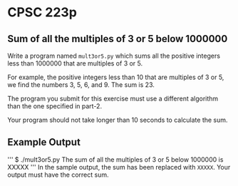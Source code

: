 # CPSC 223p
##  Sum of all the multiples of 3 or 5 below 1000000


Write a program named `mult3or5.py` which sums all the positive integers less than 1000000 that are multiples of 3 or 5.

For example, the positive integers less than 10 that are multiples of 3 or 5, we find the numbers 3, 5, 6, and 9. The sum is 23.

The program you submit for this exercise must use a different algorithm than the one specified in part-2.

Your program should not take longer than 10 seconds to calculate the sum.


## Example Output
'''
$ ./mult3or5.py 
The sum of all the multiples of 3 or 5 below 1000000 is XXXXX
'''
In the sample output, the sum has been replaced with `XXXXX`. Your output must have the correct sum. 